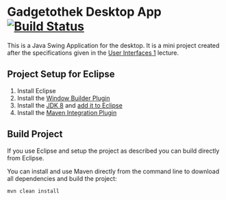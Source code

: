 # Gadgetothek Desktop App [![Build Status](https://travis-ci.org/manuelroth/gadgetothek-desktop.svg?branch=master)](https://travis-ci.org/manuelroth/gadgetothek-desktop)

This is a Java Swing Application for the desktop.
It is a mini project created after the specifications given
in the [User Interfaces 1](http://studien.hsr.ch/allModules/23868_M_UIn1.html) lecture.

## Project Setup for Eclipse

1. Install Eclipse
2. Install the [Window Builder Plugin](http://download.eclipse.org/windowbuilder/WB/integration/4.4/)
3. Install the [JDK 8](http://www.oracle.com/technetwork/java/javase/downloads/jdk8-downloads-2133151.html)
   and [add it to Eclipse](http://waynebeaton.wordpress.com/2014/03/26/add-java-8-support-to-eclipse-kepler/)
4. Install the [Maven Integration Plugin](http://www.eclipse.org/m2e/download/)

## Build Project

If you use Eclipse and setup the project as described you can build directly from Eclipse.

You can install and use Maven directly from the command line to download all dependencies
and build the project:

```bash
mvn clean install
```
